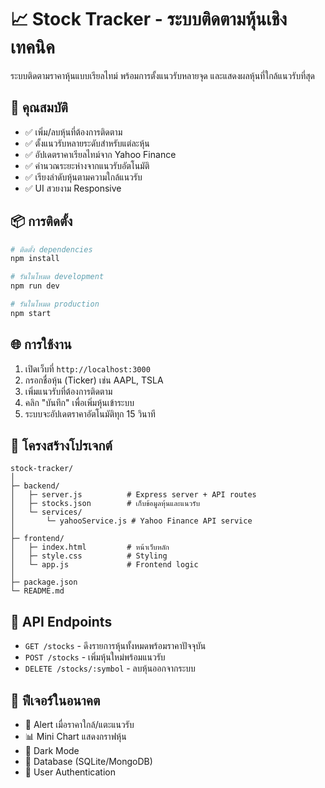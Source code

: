# 📈 Stock Tracker - ระบบติดตามหุ้นเชิงเทคนิค

ระบบติดตามราคาหุ้นแบบเรียลไทม์ พร้อมการตั้งแนวรับหลายจุด และแสดงผลหุ้นที่ใกล้แนวรับที่สุด

## 🚀 คุณสมบัติ

- ✅ เพิ่ม/ลบหุ้นที่ต้องการติดตาม
- ✅ ตั้งแนวรับหลายระดับสำหรับแต่ละหุ้น
- ✅ อัปเดตราคาเรียลไทม์จาก Yahoo Finance
- ✅ คำนวณระยะห่างจากแนวรับอัตโนมัติ
- ✅ เรียงลำดับหุ้นตามความใกล้แนวรับ
- ✅ UI สวยงาม Responsive

## 📦 การติดตั้ง

```bash
# ติดตั้ง dependencies
npm install

# รันในโหมด development
npm run dev

# รันในโหมด production
npm start
```

## 🌐 การใช้งาน

1. เปิดเว็บที่ `http://localhost:3000`
2. กรอกชื่อหุ้น (Ticker) เช่น AAPL, TSLA
3. เพิ่มแนวรับที่ต้องการติดตาม
4. คลิก "บันทึก" เพื่อเพิ่มหุ้นเข้าระบบ
5. ระบบจะอัปเดตราคาอัตโนมัติทุก 15 วินาที

## 📁 โครงสร้างโปรเจกต์

```
stock-tracker/
│
├─ backend/
│   ├─ server.js          # Express server + API routes
│   ├─ stocks.json        # เก็บข้อมูลหุ้นและแนวรับ
│   └─ services/
│       └─ yahooService.js # Yahoo Finance API service
│
├─ frontend/
│   ├─ index.html         # หน้าเว็บหลัก
│   ├─ style.css          # Styling
│   └─ app.js             # Frontend logic
│
├─ package.json
└─ README.md
```

## 🔌 API Endpoints

- `GET /stocks` - ดึงรายการหุ้นทั้งหมดพร้อมราคาปัจจุบัน
- `POST /stocks` - เพิ่มหุ้นใหม่พร้อมแนวรับ
- `DELETE /stocks/:symbol` - ลบหุ้นออกจากระบบ

## 🎯 ฟีเจอร์ในอนาคต

- 🔔 Alert เมื่อราคาใกล้/แตะแนวรับ
- 📊 Mini Chart แสดงกราฟหุ้น
- 🌙 Dark Mode
- 💾 Database (SQLite/MongoDB)
- 🔐 User Authentication


